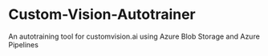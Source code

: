 # Custom-Vision-Autotrainer
An autotraining tool for customvision.ai using Azure Blob Storage and Azure Pipelines
